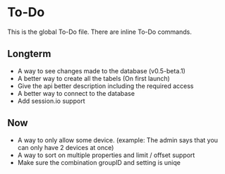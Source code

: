 # To-Do

This is the global To-Do file. There are inline To-Do commands.

## Longterm

 - A way to see changes made to the database (v0.5-beta.1)
 - A better way to create all the tabels (On first launch)
 - Give the api better description including the required access
 - A better way to connect to the database
 - Add session.io support

## Now

 - A way to only allow some device. (example: The admin says that you can only have 2 devices at once)
 - A way to sort on multiple properties and limit / offset support
 - Make sure the combination groupID and setting is uniqe
